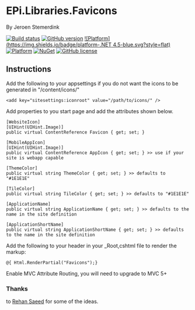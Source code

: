 # EPi.Libraries.Favicons

By Jeroen Stemerdink

[![Build status](https://ci.appveyor.com/api/projects/status/cfp88oa4mh8h2fci?svg=true)](https://ci.appveyor.com/project/jstemerdink/epi-libraries-favicons)
[![GitHub version](https://badge.fury.io/gh/jstemerdink%2FEPi.Libraries.Favicons.svg)](http://badge.fury.io/gh/jstemerdink%2FEPi.Libraries.Favicons)
[![Platform](https://img.shields.io/badge/platform-.NET 4.5-blue.svg?style=flat)](https://msdn.microsoft.com/en-us/library/w0x726c2%28v=vs.110%29.aspx)
[![Platform](https://img.shields.io/badge/EPiServer-%209.1.0-orange.svg?style=flat)](http://world.episerver.com/cms/)
[![NuGet](https://img.shields.io/badge/NuGet-Release-blue.svg)](http://nuget.episerver.com/en/OtherPages/Package/?packageId=EPi.Libraries.Favicons)
[![GitHub license](https://img.shields.io/badge/license-MIT%20license-blue.svg?style=flat)](LICENSE)

## Instructions

Add the following to your appsettings if you do not want the icons to be generated in "/content/icons/"

```
<add key="sitesettings:iconroot" value="/path/to/icons/" />
```

Add properties to you start page and add the attributes shown below.

```
[WebsiteIcon]
[UIHint(UIHint.Image)]
public virtual ContentReference Favicon { get; set; }

[MobileAppIcon]
[UIHint(UIHint.Image)]
public virtual ContentReference AppIcon { get; set; } >> use if your site is webapp capable

[ThemeColor]
public virtual string ThemeColor { get; set; } >> defaults to "#1E1E1E"

[TileColor]
public virtual string TileColor { get; set; } >> defaults to "#1E1E1E"

[ApplicationName]
public virtual string ApplicationName { get; set; } >> defaults to the name in the site definition

[ApplicationShortName]
public virtual string ApplicationShortName { get; set; } >> defaults to the name in the site definition
```

Add the following to your header in your _Root,cshtml file to render the markup:

```
@{ Html.RenderPartial("Favicons");}
```

Enable MVC Attribute Routing, you will need to upgrade to MVC 5+

### Thanks
to [Rehan Saeed](https://github.com/RehanSaeed/ASP.NET-MVC-Boilerplate) for some of the ideas.